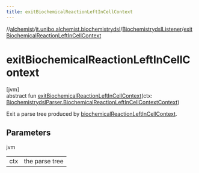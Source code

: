 ```yaml
---
title: exitBiochemicalReactionLeftInCellContext
---
```

//[alchemist](../../../index.html)/[it.unibo.alchemist.biochemistrydsl](../index.html)/[BiochemistrydslListener](index.html)/[exitBiochemicalReactionLeftInCellContext](exit-biochemical-reaction-left-in-cell-context.html)



# exitBiochemicalReactionLeftInCellContext



[jvm]\
abstract fun [exitBiochemicalReactionLeftInCellContext](exit-biochemical-reaction-left-in-cell-context.html)(ctx: [BiochemistrydslParser.BiochemicalReactionLeftInCellContextContext](../-biochemistrydsl-parser/-biochemical-reaction-left-in-cell-context-context/index.html))



Exit a parse tree produced by [biochemicalReactionLeftInCellContext](../-biochemistrydsl-parser/biochemical-reaction-left-in-cell-context.html).



## Parameters


jvm

| | |
|---|---|
| ctx | the parse tree |




